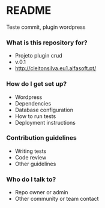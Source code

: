 # README #

Teste commit, plugin wordpress

### What is this repository for? ###

* Projeto plugin crud
* v.0.1
* http://cleitonsilva.eu1.alfasoft.pt/

### How do I get set up? ###


* Wordpress
* Dependencies
* Database configuration
* How to run tests
* Deployment instructions

### Contribution guidelines ###

* Writing tests
* Code review
* Other guidelines

### Who do I talk to? ###

* Repo owner or admin
* Other community or team contact